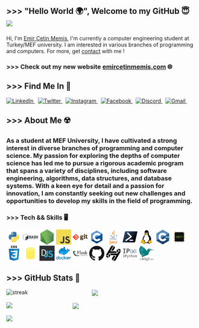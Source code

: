 ## >>> "Hello World 🌍", Welcome to my GitHub 😇 ![](https://komarev.com/ghpvc/?username=emircetinmemis&color=blue&&style=flat)

Hi, I'm [Emir Cetin Memis](linkedin.com/in/emircetinmemis), I'm currently a computer engineering student at Turkey/MEF university. I am interested in various branches of programming and computers. For more, get [contact](mailto:memise@mef.edu.tr) with me !

### >>> Check out my new website [emircetinmemis.com](https://emircetinmemis.github.io) 🌐

## >>> Find Me In 🥷

  <a href="https://linkedin.com/in/emircetinmemis/">
    <img src="https://img.shields.io/badge/linkedin-%230077B5.svg?&style=for-the-badge&logo=linkedin&logoColor=white" alt="LinkedIn" />
  </a>&nbsp;

  <a href="https://twitter.com/emircetinmemis/">
    <img src="https://img.shields.io/badge/twitter-%231da1f1.svg?&style=for-the-badge&logo=twitter&logoColor=white" alt="Twitter" />
  </a>&nbsp;
    
  <a href="https://www.instagram.com/emircetinmemis.ecm">
    <img src="https://img.shields.io/badge/instagram-%23E4405F.svg?&style=for-the-badge&logo=instagram&logoColor=white" alt="Instagram" />
  </a>&nbsp;

  <a href="https://www.facebook.com/emircetinmemis/">
    <img src="https://img.shields.io/badge/facebook-%231877F2.svg?&style=for-the-badge&logo=facebook&logoColor=white" alt="Facebook" />
  </a>&nbsp;

  <a href="https://discordapp.com/users/422837677201817620/">
    <img src="https://img.shields.io/badge/discord-%211976F2.svg?&style=for-the-badge&logo=discord&logoColor=white" alt="Discord" />
  </a>&nbsp;
  
   <a href="mailto:memise@mef.edu.tr?subject=Hi Emir from Github ✋">
    <img src="https://img.shields.io/badge/gmail-%23D14836.svg?&style=for-the-badge&logo=gmail&logoColor=white" alt="Gmail"/>
  </a>&nbsp;

## >>> About Me ☢️

### As a student at MEF University, I have cultivated a strong interest in diverse branches of programming and computer science. My passion for exploring the depths of computer science has led me to pursue a rigorous academic program that spans a variety of disciplines, including software engineering, algorithms, data structures, and database systems. With a keen eye for detail and a passion for innovation, I am constantly seeking out new challenges and opportunities to develop my skills in the field of programming.

### >>> Tech && Skills 🖥️
<p align="left">
  <img src="https://github.com/github/explore/raw/main/topics/python/python.png" alt="python" width="40" height="40"/>
  <img src="https://github.com/github/explore/raw/main/topics/bash/bash.png" alt="bash" width="40" height="40"/>
  <img src="https://github.com/github/explore/raw/main/topics/nodejs/nodejs.png" alt="nodejs" width="40" height="40"/>
  <img src="https://github.com/github/explore/raw/main/topics/javascript/javascript.png" alt="javascript" width="40" height="40"/>
  <img src="https://github.com/github/explore/raw/main/topics/git/git.png" alt="git" width="40" height="40"/> 
  <img src="https://github.com/github/explore/raw/main/topics/c/c.png" alt="c" width="40" height="40"/>
  <img src="https://github.com/github/explore/raw/main/topics/java/java.png" alt="java" width="40" height="40"/>
  <img src="https://github.com/github/explore/raw/main/topics/powershell/powershell.png" alt="powershell" width="40" height="40"/>
  <img src="https://github.com/github/explore/raw/main/topics/linux/linux.png" alt="linux" width="40" height="40"/>  
  <img src="https://github.com/github/explore/raw/main/topics/cpp/cpp.png" alt="c" width="40" height="40"/>
  <img src="https://github.com/github/explore/raw/main/topics/assembly/assembly.png" alt="assembly" width="40" height="40"/>
  <img src="https://github.com/github/explore/raw/main/topics/css/css.png" alt="css" width="40" height="40"/>
  <img src="https://github.com/github/explore/raw/main/topics/database/database.png" alt="database" width="40" height="40"/>
  <img src="https://github.com/github/explore/raw/main/topics/discord-js/discord-js.png" alt="discord-js" width="40" height="40"/>
  <img src="https://github.com/github/explore/raw/main/topics/docker/docker.png" alt="docker" width="40" height="40"/>
  <img src="https://github.com/github/explore/raw/main/topics/flask/flask.png" alt="flask" width="40" height="40"/>
  <img src="https://github.com/github/explore/raw/main/topics/github/github.png" alt="github" width="40" height="40"/>
  <img src="https://github.com/github/explore/raw/main/topics/handshake/handshake.png" alt="handshake" width="40" height="40"/>
  <img src="https://github.com/github/explore/raw/main/topics/ipython/ipython.png" alt="ipython" width="40" height="40"/>
  <img src="https://github.com/github/explore/raw/main/topics/latex/latex.png " alt="latex" width="40" height="40"/>
</p>

## >>> GitHub Stats 👀

<div>
   <img width=45% align=left src="https://github-readme-streak-stats.herokuapp.com/?user=emircetinmemis&theme=react&border=61dafb&hide_border=true" alt="streak" />
   <img width=45% align=center src="https://github-readme-stats.vercel.app/api?username=emircetinmemis&show_icons=true&theme=react&border_color=61dafb&hide_border=true" />
</div>

<br>

<div>
   <img width=35% align=left src="https://github-readme-stats.vercel.app/api/top-langs/?username=emircetinmemis&hide=c%23,powershell,css,lua,Mathematica,Ruby,Objective-C,Objective-C%2b%2b,Cuda&title_color=61dafb&text_color=ffffff&icon_color=61dafb&bg_color=20232a&langs_count=8&layout=compact&border_color=61dafb&hide_border=true" />
   <img align=center width="55%" src="https://github-profile-trophy.vercel.app/?username=emircetinmemis&theme=onedark">
</div>

<br>

<div>
  <img src="https://github-readme-activity-graph.cyclic.app/graph?username=emircetinmemis&theme=react-dark&bg_color=20232a&hide_border=true" width="92%"/>
</div>
